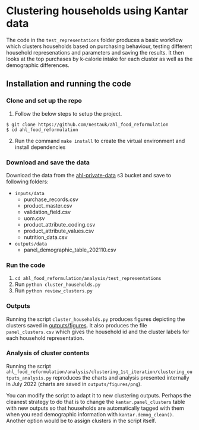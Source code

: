 # Clustering households using Kantar data

The code in the `test_representations` folder produces a basic workflow which clusters households based on purchasing behaviour, testing different household represenations and parameters and saving the results. It then looks at the top purchases by k-calorie intake for each cluster as well as the demographic differences.

## Installation and running the code

### Clone and set up the repo

1. Follow the below steps to setup the project.

```shell
$ git clone https://github.com/nestauk/ahl_food_reformulation
$ cd ahl_food_reformulation
```

2. Run the command `make install` to create the virtual environment and install dependencies

### Download and save the data

Download the data from the [ahl-private-data](https://s3.console.aws.amazon.com/s3/buckets/ahl-private-data?prefix=kantar%2Fdata_v3%2F&region=eu-west-2&showversions=false#) s3 bucket and save to following folders:

- `inputs/data`
  - purchase_records.csv
  - product_master.csv
  - validation_field.csv
  - uom.csv
  - product_attribute_coding.csv
  - product_attribute_values.csv
  - nutrition_data.csv
- `outputs/data`
  - panel_demographic_table_202110.csv

### Run the code

1. `cd ahl_food_reformulation/analysis/test_representations`
2. Run `python cluster_households.py`
3. Run `python review_clusters.py`

### Outputs

Running the script `cluster_households.py` produces figures depicting the clusters saved in [outputs/figures](https://github.com/nestauk/ahl_food_reformulation/outputs/figures). It also produces the file `panel_clusters.csv` which gives the household id and the cluster labels for each household representation.

### Analysis of cluster contents

Running the script `ahl_food_reformulation/analysis/clustering_1st_iteration/clustering_outputs_analysis.py` reproduces the charts and analysis presented internally in July 2022 (charts are saved in `outputs/figures/png`).

You can modify the script to adapt it to new clustering outputs. Perhaps the cleanest strategy to do that is to change the `kantar.panel_clusters` table with new outputs so that households are automatically tagged with them when you read demographic information with `kantar.demog_clean()`. Another option would be to assign clusters in the script itself.
